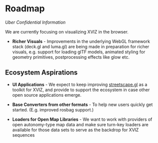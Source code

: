 # Roadmap

_Uber Confidential Information_

We are currently focusing on visualizing XVIZ in the browser.

- **Richer Visuals** - Improvements in the underlying WebGL framework stack (deck.gl and luma.gl)
  are being made in preparation for richer visuals, e.g. support for loading glTF models, animated
  styling for geometry primitives, postprocessing effects like glow etc.

## Ecosystem Aspirations

- **UI Applications** - We expect to keep improving
  [streetscape.gl](https://github.com/uber/streetscape.gl) as a toolkit for XVIZ, and provide to
  support the ecosystem in case other open source applications emerge.

- **Base Converters from other formats** - To help new users quickly get started. (E.g. improved
  rosbag support.)

- **Loaders for Open Map Libraries** - We want to work with providers of open autonomy-type map data
  and make sure turn-key loaders are available for those data sets to serve as the backdrop for XVIZ
  sequences
